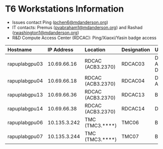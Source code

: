 # T6 Workstations Information

- Issues contact Ping (pchen6@mdanderson.org)
- IT contacts: Premus (pvabraham1@mdanderson.org) and Rashad (rwashington1@mdanderson.org)
- R&D Compute Access Center (RDCAC): Ping/Xiaoxi/Yasin badge access
  
| Hostname          | IP Address    | Location            | Designation      | Usage                           |
| :---------------- | :------------ | :------------------ | :--------------- | :------------------------------ |
| rapuplabgpu03     | 10.69.66.16   | RDCAC (ACB3.2370)   | RDCAC03          | DL Modeling, App Deployment     |
| rapuplabgpu04     | 10.69.66.18   | RDCAC (ACB3.2370)   | RDCAC04          | DL Modeling, App Dev/Test,      |
| rapuplabgpu13     | 10.69.66.36   | RDCAC (ACB3.2370)   | RDCAC13          | Bioinformatics                  |
| rapuplabgpu14     | 10.69.66.38   | RDCAC (ACB3.2370)   | RDCAC14          | DL Modeling                     |
| rapuplabgpu06     | 10.135.3.242  | TMC   (TMC3.****)   | TMC06            | Bioinformatics                  |
| rapuplabgpu07     | 10.135.3.244  | TMC   (TMC3.****)   | TMC07            | Bioinformatics                  |
